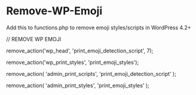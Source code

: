 # Remove-WP-Emoji
Add this to functions.php to remove emoji styles/scripts in WordPress 4.2+

// REMOVE WP EMOJI

remove_action('wp_head', 'print_emoji_detection_script', 7);

remove_action('wp_print_styles', 'print_emoji_styles');

remove_action( 'admin_print_scripts', 'print_emoji_detection_script' );

remove_action( 'admin_print_styles', 'print_emoji_styles' );
